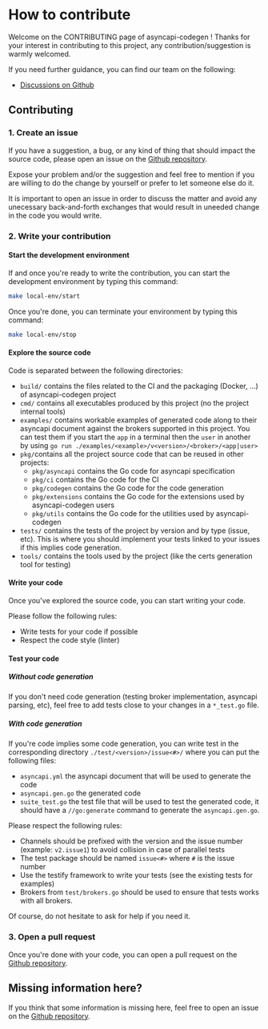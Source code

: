 # How to contribute

Welcome on the CONTRIBUTING page of asyncapi-codegen ! Thanks for your interest
in contributing to this project, any contribution/suggestion is warmly welcomed.

If you need further guidance, you can find our team on the following:
* [Discussions on Github](https://github.com/RaindeerMokus/asyncapi-codegen/discussions)

## Contributing

### 1. Create an issue

If you have a suggestion, a bug, or any kind of thing that should impact the
source code, please open an issue on the
[Github repository](https://github.com/RaindeerMokus/asyncapi-codegen/issues).

Expose your problem and/or the suggestion and feel free to mention if you are
willing to do the change by yourself or prefer to let someone else do it.

It is important to open an issue in order to discuss the matter and avoid any
unecessary back-and-forth exchanges that would result in uneeded change in
the code you would write. 

### 2. Write your contribution

#### Start the development environment

If and once you're ready to write the contribution, you can start the development
environment by typing this command:

```bash 
make local-env/start
```

Once you're done, you can terminate your environment by typing this command:

```bash
make local-env/stop
```

#### Explore the source code

Code is separated between the following directories:
* `build/` contains the files related to the CI and the packaging (Docker, ...)
  of asyncapi-codegen project
* `cmd/` contains all executables produced by this project (no the project
  internal tools)
* `examples/` contains workable examples of generated code along to their asyncapi
  document against the brokers supported in this project. You can test them if
  you start the `app` in a terminal then the `user` in another by using
  `go run ./examples/<example>/v<version>/<broker>/<app|user>`
* `pkg/`contains all the project source code that can be reused in other projects:
    * `pkg/asyncapi` contains the Go code for asyncapi specification
    * `pkg/ci` contains the Go code for the CI
    * `pkg/codegen` contains the Go code for the code generation
    * `pkg/extensions` contains the Go code for the extensions used by asyncapi-codegen users
    * `pkg/utils` contains the Go code for the utilities used by asyncapi-codegen
* `tests/` contains the tests of the project by version and by type (issue, etc).
  This is where you should implement your tests linked to your issues if this implies
  code generation.
* `tools/` contains the tools used by the project (like the certs generation tool
  for testing)

#### Write your code

Once you've explored the source code, you can start writing your code.

Please follow the following rules:
* Write tests for your code if possible
* Respect the code style (linter)

#### Test your code

##### Without code generation

If you don't need code generation (testing broker implementation, asyncapi
parsing, etc), feel free to add tests close to your changes in a `*_test.go` file.

##### With code generation

If you're code implies some code generation, you can write test in the corresponding
directory `./test/<version>/issue<#>/` where you can put the following files:
* `asyncapi.yml` the asyncapi document that will be used to generate the code
* `asyncapi.gen.go` the generated code
* `suite_test.go` the test file that will be used to test the generated code, it
  should have a `//go:generate` command to generate the `asyncapi.gen.go`.

Please respect the following rules:
* Channels should be prefixed with the version and the issue number (example:
  `v2.issue1`) to avoid collision in case of parallel tests
* The test package should be named `issue<#>` where `#` is the issue number
* Use the testify framework to write your tests (see the existing tests for
  examples)
* Brokers from `test/brokers.go` should be used to ensure that tests works with
  all brokers.

Of course, do not hesitate to ask for help if you need it.

### 3. Open a pull request

Once you're done with your code, you can open a pull request on the
[Github repository](https://github.com/RaindeerMokus/asyncapi-codegen/pulls).

## Missing information here?

If you think that some information is missing here, feel free to open an issue
on the [Github repository](https://github.com/RaindeerMokus/asyncapi-codegen/issues).
